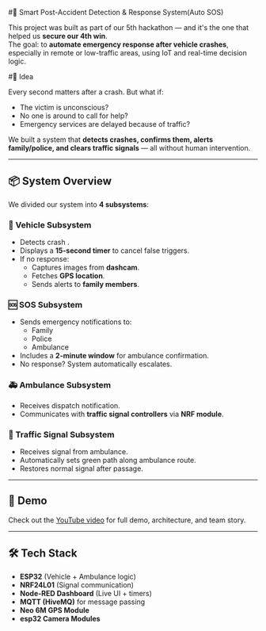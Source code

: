 #🚨 Smart Post-Accident Detection & Response System(Auto SOS)


This project was built as part of our 5th hackathon — and it's the one that helped us **secure our 4th win**.  
The goal: to **automate emergency response after vehicle crashes**, especially in remote or low-traffic areas, using IoT and real-time decision logic.

#🧠 Idea

Every second matters after a crash. But what if:
- The victim is unconscious?
- No one is around to call for help?
- Emergency services are delayed because of traffic?

We built a system that **detects crashes, confirms them, alerts family/police, and clears traffic signals** — all without human intervention.

---

## 📦 System Overview

We divided our system into **4 subsystems**:

### 🚗 Vehicle Subsystem
- Detects crash .
- Displays a **15-second timer** to cancel false triggers.
- If no response:
  - Captures images from **dashcam**.
  - Fetches **GPS location**.
  - Sends alerts to **family members**.

### 🆘 SOS Subsystem
- Sends emergency notifications to:
  - Family
  - Police
  - Ambulance
- Includes a **2-minute window** for ambulance confirmation.
- No response? System automatically escalates.

### 🚑 Ambulance Subsystem
- Receives dispatch notification.
- Communicates with **traffic signal controllers** via **NRF module**.

### 🚦 Traffic Signal Subsystem
- Receives signal from ambulance.
- Automatically sets green path along ambulance route.
- Restores normal signal after passage.

---

## 📸 Demo

Check out the [YouTube video]([https://youtube.com/7volts_channel_link_here](https://youtu.be/k_r8A9lgWos)) for full demo, architecture, and team story.

---

## 🛠️ Tech Stack

- **ESP32** (Vehicle + Ambulance logic)
- **NRF24L01** (Signal communication)
- **Node-RED Dashboard** (Live UI + timers)
- **MQTT (HiveMQ)** for message passing
- **Neo 6M GPS Module**
- **esp32 Camera Modules**


